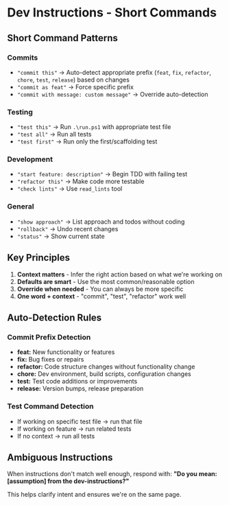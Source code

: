 # Dev Instructions - Short Commands

## Short Command Patterns

### Commits

- `"commit this"` → Auto-detect appropriate prefix (`feat`, `fix`, `refactor`, `chore`, `test`, `release`) based on changes
- `"commit as feat"` → Force specific prefix
- `"commit with message: custom message"` → Override auto-detection

### Testing

- `"test this"` → Run `.\run.ps1` with appropriate test file
- `"test all"` → Run all tests
- `"test first"` → Run only the first/scaffolding test

### Development

- `"start feature: description"` → Begin TDD with failing test
- `"refactor this"` → Make code more testable
- `"check lints"` → Use `read_lints` tool

### General

- `"show approach"` → List approach and todos without coding
- `"rollback"` → Undo recent changes
- `"status"` → Show current state

## Key Principles

1. **Context matters** - Infer the right action based on what we're working on
2. **Defaults are smart** - Use the most common/reasonable option
3. **Override when needed** - You can always be more specific
4. **One word + context** - "commit", "test", "refactor" work well

## Auto-Detection Rules

### Commit Prefix Detection

- **feat:** New functionality or features
- **fix:** Bug fixes or repairs
- **refactor:** Code structure changes without functionality change
- **chore:** Dev environment, build scripts, configuration changes
- **test:** Test code additions or improvements
- **release:** Version bumps, release preparation

### Test Command Detection

- If working on specific test file → run that file
- If working on feature → run related tests
- If no context → run all tests

## Ambiguous Instructions

When instructions don't match well enough, respond with:
**"Do you mean: [assumption] from the dev-instructions?"**

This helps clarify intent and ensures we're on the same page.
